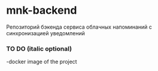 # mnk-backend
Репозиторий бэкенда сервиса облачных напоминаний с синхронизацией уведомлений

### TO DO (italic optional)
-docker image of the project
